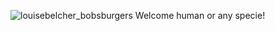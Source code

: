 ![louisebelcher_bobsburgers](https://user-images.githubusercontent.com/121826703/233206981-3976d073-4887-48ba-8a7c-9df7238c43e9.png) Welcome human or any specie!

<!--
**ysbllcby/ysbllcby** is a ✨ _special_ ✨ repository because its `README.md` (this file) appears on your GitHub profile.

Here are some ideas to get you started:

- 🔭 I’m currently working on ...
- 🌱 I’m currently learning ...
- 👯 I’m looking to collaborate on ...
- 🤔 I’m looking for help with ...
- 💬 Ask me about ...
- 📫 How to reach me: ...
- 😄 Pronouns: ...
- ⚡ Fun fact: ...
-->
